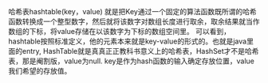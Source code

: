 哈希表hashtable(key，value) 就是把Key通过一个固定的算法函数既所谓的哈希函数转换成一个整型数字，然后就将该数字对数组长度进行取余，取余结果就当作数组的下标，将value存储在以该数字为下标的数组空间里。
可以看到，hashtable按照标准定义，他的元素本来就是key-value的形式的。也就是java里面的entry,
HashTable就是真真正正教科书意义上的哈希表，HashSet才不是哈希表，那是阉割版，value为null.
key是作为hash函数的输入确定存放位置，value我们希望的存放值。